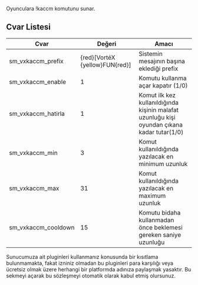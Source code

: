 Oyunculara !kaccm komutunu sunar.

## Cvar Listesi

|Cvar|Değeri|Amacı|      
|----|-----|-------|      
|sm_vxkaccm_prefix|{red}[VortéX {yellow}FUN{red}]|Sistemin mesajının başına eklediği prefix|
|sm_vxkaccm_enable|1|Komutu kullanma açar kapatır (1/0)|
|sm_vxkaccm_hatirla|1|Komut ilk kez kullanıldığında kişinin malafat uzunluğu kişi oyundan çıkana kadar tutar(1/0)|
|sm_vxkaccm_min|3|Komut kullanıldığında yazılacak en minimum uzunluk|
|sm_vxkaccm_max|31|Komut kullanıldığında yazılacak en maximum uzunluk|
|sm_vxkaccm_cooldown|15|Komutu bidaha kullanmadan önce beklemesi gereken saniye uzunluğu|

Sunucumuza ait pluginleri kullanmanız konusunda bir kısıtlama bulunmamakta, fakat izniniz olmadan bu pluginleri para karşılığı veya ücretsiz olmak üzere herhangi bir platformda adınıza paylaşmak yasaktır. Bu sekmeyi açarak bu sözleşmeyi otomatik olarak kabul etmiş olursunuz.

